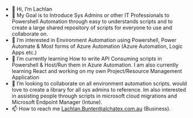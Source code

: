 - 👋 Hi, I’m Lachlan
- 🥅 My Goal is to Introduce Sys Admins or other IT Professionals to Powershell Automation through easy to understands scripts and to create a large shared repository of scripts for everyone to use and collaborate on.
- 👀 I’m interested in Environment Automation using Powershell, Power Automate & Most forms of Azure Automation (Azure Automation, Logic Apps etc.)
- 🌱 I’m currently learning How to write API Consuming scripts in Powershell & Host/Run them in Azure Automation. I am also currently learning React and working on my own Project/Resource Management Application
- 💞️ I’m looking to collaborate on all environment automation scripts. would love to create a library for all sys admins to reference.
  Im also interested in assisting people through scripts in microsoft cloud migrations and Microsoft Endpoint Manager (Intune).
- 📫 How to reach me Lachlan.Bunter@alchatex.com.au (Business).

<!---
FlightXCaptain/FlightXCaptain is a ✨ special ✨ repository because its `README.md` (this file) appears on your GitHub profile.
You can click the Preview link to take a look at your changes.
--->
